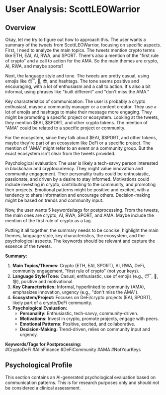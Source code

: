 # User Analysis: ScottLEOWarrior

## Overview

<think>
Okay, let me try to figure out how to approach this. The user wants a summary of the tweets from ScottLEOWarrior, focusing on specific aspects. First, I need to analyze the main topics. The tweets mention crypto terms like ETH, EAI, AI, RWA, and SPORT. There's also a mention of the "first rule of crypto" and a call to action for the AMA. So the main themes are crypto, AI, RWA, and maybe sports?

Next, the language style and tone. The tweets are pretty casual, using emojis like 😴, 👊, 😎, and hashtags. The tone seems positive and encouraging, with a lot of enthusiasm and a call to action. It's also a bit informal, using phrases like "built different" and "don't miss the AMA."

Key characteristics of communication: The user is probably a crypto enthusiast, maybe a community manager or a content creator. They use a lot of emojis and hashtags to make their message more engaging. They might be promoting a specific project or ecosystem. Looking at the tweets, they mention $EAI, $SPORT, and other crypto tokens. The mention of "AMA" could be related to a specific project or community.

For the ecosystem, since they talk about $EAI, $SPORT, and other tokens, maybe they're part of an ecosystem like DeFi or a specific project. The mention of "AMA" might refer to an event or a community group. But the exact ecosystem isn't clear from the tweets provided.

Psychological evaluation: The user is likely a tech-savvy person interested in blockchain and cryptocurrency. They might value innovation and community engagement. Their personality traits could be enthusiastic, passionate, and driven by a desire to stay informed. Motivations could include investing in crypto, contributing to the community, and promoting their projects. Emotional patterns might be positive and excited, with a tendency to share information and encourage others. Decision-making might be based on trends and community input.

Now, the user wants 5 keywords/tags for postprocessing. From the tweets, the main ones are crypto, AI, RWA, SPORT, and AMA. Maybe include the mention of the first rule of crypto as a tag.

Putting it all together, the summary needs to be concise, highlight the main themes, language style, key characteristics, the ecosystem, and the psychological aspects. The keywords should be relevant and capture the essence of the tweets.
</think>

**Summary:**  
1. **Main Topics/Themes:** Crypto (ETH, EAI, SPORT), AI, RWA, DeFi, community engagement, "first rule of crypto" (not your keys).  
2. **Language Style/Tone:** Casual, enthusiastic, use of emojis (e.g., 😴, 👊, 😎), positive and motivational.  
3. **Key Characteristics:** Informal, hyperlinked to community (AMA), emphasizes innovation, urgency (e.g., "don't miss the AMA").  
4. **Ecosystem/Project:** Focuses on DeFi/crypto projects (EAI, SPORT), likely part of a crypto/DeFi community.  
5. **Psychological Evaluation:**  
   - **Personality:** Enthusiastic, tech-savvy, community-driven.  
   - **Motivations:** Invest in crypto, promote projects, engage with peers.  
   - **Emotional Patterns:** Positive, excited, and collaborative.  
   - **Decision-Making:** Trend-driven, relies on community input and urgency.  

**Keywords/Tags for Postprocessing:**  
#CryptoDeFi #AIInFinance #DeFiCommunity #AMA #NotYourKeys

## Psychological Profile

This section contains an AI-generated psychological evaluation based on communication patterns. This is for research purposes only and should not be considered a clinical assessment.